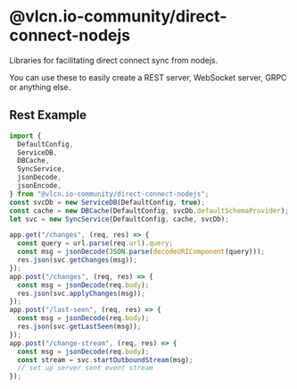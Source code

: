 # @vlcn.io-community/direct-connect-nodejs

Libraries for facilitating direct connect sync from nodejs.

You can use these to easily create a REST server, WebSocket server, GRPC or anything else.

## Rest Example

```js
import {
  DefaultConfig,
  ServiceDB,
  DBCache,
  SyncService,
  jsonDecode,
  jsonEncode,
} from "@vlcn.io-community/direct-connect-nodejs";
const svcDb = new ServiceDB(DefaultConfig, true);
const cache = new DBCache(DefaultConfig, svcDb.defaultSchemaProvider);
let svc = new SyncService(DefaultConfig, cache, svcDb);

app.get("/changes", (req, res) => {
  const query = url.parse(req.url).query;
  const msg = jsonDecode(JSON.parse(decodeURIComponent(query)));
  res.json(svc.getChanges(msg));
});
app.post("/changes", (req, res) => {
  const msg = jsonDecode(req.body);
  res.json(svc.applyChanges(msg));
});
app.post("/last-seen", (req, res) => {
  const msg = jsonDecode(req.body);
  res.json(svc.getLastSeen(msg));
});
app.post("/change-stream", (req, res) => {
  const msg = jsonDecode(req.body);
  const stream = svc.startOutboundStream(msg);
  // set up server sent event stream
});
```
